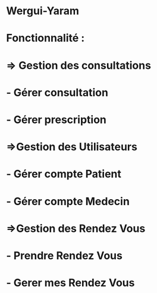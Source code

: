 # Wergui-Yaram

# Fonctionnalité :
 # => Gestion des consultations
   #  - Gérer consultation 
   # - Gérer prescription
 # =>Gestion des Utilisateurs
   # - Gérer compte Patient 
   # - Gérer compte Medecin
 # =>Gestion des Rendez Vous
   # - Prendre Rendez Vous
   # - Gerer mes Rendez Vous
